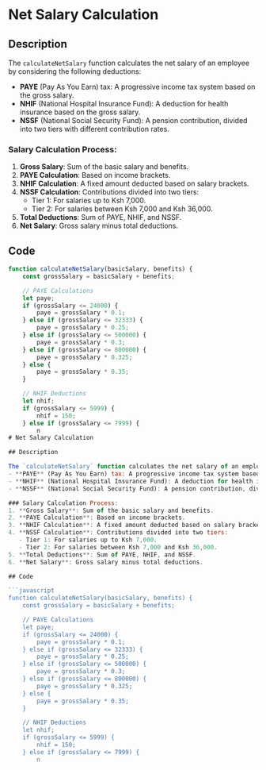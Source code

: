 # Net Salary Calculation

## Description

The `calculateNetSalary` function calculates the net salary of an employee by considering the following deductions:
- **PAYE** (Pay As You Earn) tax: A progressive income tax system based on the gross salary.
- **NHIF** (National Hospital Insurance Fund): A deduction for health insurance based on the gross salary.
- **NSSF** (National Social Security Fund): A pension contribution, divided into two tiers with different contribution rates.

### Salary Calculation Process:
1. **Gross Salary**: Sum of the basic salary and benefits.
2. **PAYE Calculation**: Based on income brackets.
3. **NHIF Calculation**: A fixed amount deducted based on salary brackets.
4. **NSSF Calculation**: Contributions divided into two tiers:
   - Tier 1: For salaries up to Ksh 7,000.
   - Tier 2: For salaries between Ksh 7,000 and Ksh 36,000.
5. **Total Deductions**: Sum of PAYE, NHIF, and NSSF.
6. **Net Salary**: Gross salary minus total deductions.

## Code

```javascript
function calculateNetSalary(basicSalary, benefits) {
    const grossSalary = basicSalary + benefits;

    // PAYE Calculations
    let paye;
    if (grossSalary <= 24000) {
        paye = grossSalary * 0.1;
    } else if (grossSalary <= 32333) {
        paye = grossSalary * 0.25;
    } else if (grossSalary <= 500000) {
        paye = grossSalary * 0.3;
    } else if (grossSalary <= 800000) {
        paye = grossSalary * 0.325;
    } else {
        paye = grossSalary * 0.35;
    }

    // NHIF Deductions
    let nhif;
    if (grossSalary <= 5999) {
        nhif = 150;
    } else if (grossSalary <= 7999) {
        n
# Net Salary Calculation

## Description

The `calculateNetSalary` function calculates the net salary of an employee by considering the following deductions:
- **PAYE** (Pay As You Earn) tax: A progressive income tax system based on the gross salary.
- **NHIF** (National Hospital Insurance Fund): A deduction for health insurance based on the gross salary.
- **NSSF** (National Social Security Fund): A pension contribution, divided into two tiers with different contribution rates.

### Salary Calculation Process:
1. **Gross Salary**: Sum of the basic salary and benefits.
2. **PAYE Calculation**: Based on income brackets.
3. **NHIF Calculation**: A fixed amount deducted based on salary brackets.
4. **NSSF Calculation**: Contributions divided into two tiers:
   - Tier 1: For salaries up to Ksh 7,000.
   - Tier 2: For salaries between Ksh 7,000 and Ksh 36,000.
5. **Total Deductions**: Sum of PAYE, NHIF, and NSSF.
6. **Net Salary**: Gross salary minus total deductions.

## Code

```javascript
function calculateNetSalary(basicSalary, benefits) {
    const grossSalary = basicSalary + benefits;

    // PAYE Calculations
    let paye;
    if (grossSalary <= 24000) {
        paye = grossSalary * 0.1;
    } else if (grossSalary <= 32333) {
        paye = grossSalary * 0.25;
    } else if (grossSalary <= 500000) {
        paye = grossSalary * 0.3;
    } else if (grossSalary <= 800000) {
        paye = grossSalary * 0.325;
    } else {
        paye = grossSalary * 0.35;
    }

    // NHIF Deductions
    let nhif;
    if (grossSalary <= 5999) {
        nhif = 150;
    } else if (grossSalary <= 7999) {
        n
